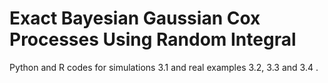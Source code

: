 # Exact Bayesian Gaussian Cox Processes Using Random Integral

Python and R codes for simulations 3.1 and real examples 3.2, 3.3 and 3.4 .
